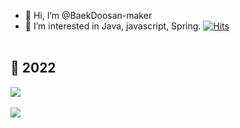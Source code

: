 - 👋 Hi, I’m @BaekDoosan-maker
- 🌱 I’m interested in Java, javascript, Spring. 
                                                [![Hits](https://hits.seeyoufarm.com/api/count/incr/badge.svg?url=https://github.com/BaekDoosan-maker/Doosan.git)](https://hits.seeyoufarm.com)      
                                                <br>
##  🍎 2022 ##

<img src="https://github-readme-stats.vercel.app/api/top-langs/?username=BaekDoosan-maker&layout=compact"><br><br>
<img src="https://github-readme-stats.vercel.app/api?username=BaekDoosan-maker&show_icons=true">
